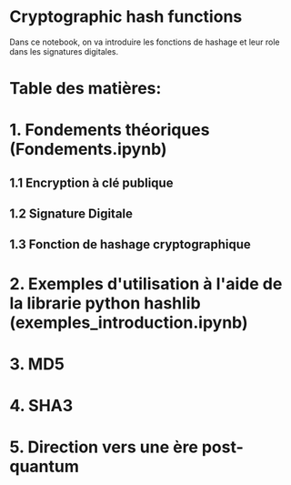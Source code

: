 # Cryptographic hash functions

Dans ce notebook, on va introduire les fonctions de hashage et leur role dans les signatures digitales.

# Table des matières:
# 1. Fondements théoriques (Fondements.ipynb)
## 1.1 Encryption à clé publique
## 1.2 Signature Digitale
## 1.3 Fonction de hashage cryptographique

# 2. Exemples d'utilisation à l'aide de la librarie python hashlib (exemples_introduction.ipynb)

# 3. MD5

# 4. SHA3

# 5. Direction vers une ère post-quantum 